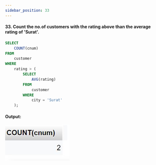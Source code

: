 ```yaml
---
sidebar_position: 33
---
```


#### 33. Count the no.of customers with the rating above than the average rating of 'Surat'.

```sql
SELECT
    COUNT(cnum)
FROM
    customer
WHERE
    rating > (
        SELECT
            AVG(rating)
        FROM
            customer
        WHERE
            city = 'Surat'
    );
```

#### Output:

![d](outputs\33.jpg)
